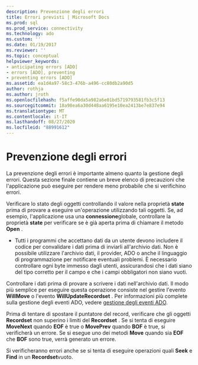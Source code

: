 ```yaml
---
description: Prevenzione degli errori
title: Errori previsti | Microsoft Docs
ms.prod: sql
ms.prod_service: connectivity
ms.technology: ado
ms.custom: ''
ms.date: 01/19/2017
ms.reviewer: ''
ms.topic: conceptual
helpviewer_keywords:
- anticipating errors [ADO]
- errors [ADO], preventing
- preventing errors [ADO]
ms.assetid: ea1d4a97-58c3-476b-a496-cc80db2a90d5
author: rothja
ms.author: jroth
ms.openlocfilehash: f5affe90da5a982a6e01bd5719793581fb3c5f13
ms.sourcegitcommit: 18a98ea6a30d448aa6195e10ea2413be7e837e94
ms.translationtype: MT
ms.contentlocale: it-IT
ms.lasthandoff: 08/27/2020
ms.locfileid: "88991612"
---
```

# <a name="anticipating-errors"></a>Prevenzione degli errori
La prevenzione degli errori è importante almeno quanto la gestione degli errori. Questa sezione finale contiene un breve elenco di precauzioni che l'applicazione può eseguire per rendere meno probabile che si verifichino errori.  
  
 Verificare lo stato degli oggetti controllando il valore nella proprietà **state** prima di provare a eseguire un'operazione utilizzando tali oggetti. Se, ad esempio, l'applicazione usa una **connessione**globale, controllare la proprietà **state** per verificare se è già aperta prima di chiamare il metodo **Open** .  
  
-   Tutti i programmi che accettano dati da un utente devono includere il codice per convalidare i dati prima di inviarli all'archivio dati. Non è possibile utilizzare l'archivio dati, il provider, ADO o anche il linguaggio di programmazione per notificare eventuali problemi. È necessario controllare ogni byte immesso dagli utenti, assicurandosi che i dati siano del tipo corretto per il campo e che i campi obbligatori non siano vuoti.  
  
 Controllare i dati prima di provare a scrivere i dati nell'archivio dati. Il modo più semplice per eseguire questa operazione consiste nel gestire l'evento **WillMove** o l'evento **WillUpdateRecordset** . Per informazioni più complete sulla gestione degli eventi ADO, vedere [gestione degli eventi ADO](./handling-ado-events.md).  
  
 Prima di tentare di spostare il puntatore del record, verificare che gli oggetti **Recordset** non superino i limiti del **Recordset** . Se si tenta di eseguire **MoveNext** quando **EOF** è true o **MovePrev** quando **BOF** è true, si verificherà un errore. Se si esegue uno dei metodi **Move** quando sia **EOF** che **BOF** sono true, verrà generato un errore.  
  
 Si verificheranno errori anche se si tenta di eseguire operazioni quali **Seek** e **Find** in un **Recordset**vuoto.